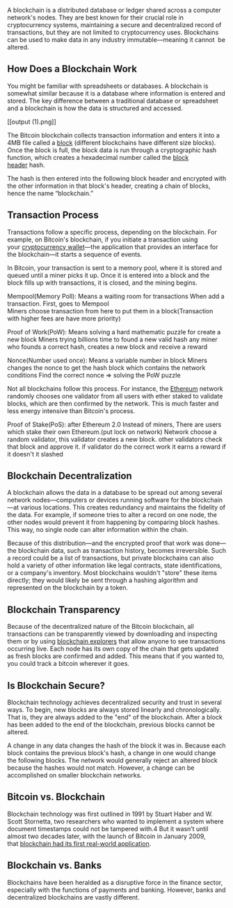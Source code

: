 A blockchain is a distributed database or ledger shared across a computer network's nodes. They are best known for their crucial role in cryptocurrency systems, maintaining a secure and decentralized record of transactions, but they are not limited to cryptocurrency uses. Blockchains can be used to make data in any industry immutable—meaning it cannot  be altered.

## How Does a Blockchain Work

You might be familiar with spreadsheets or databases. A blockchain is somewhat similar because it is a database where information is entered and stored. The key difference between a traditional database or spreadsheet and a blockchain is how the data is structured and accessed.

[[output (1).png]]


The Bitcoin blockchain collects transaction information and enters it into a 4MB file called a [block](https://www.investopedia.com/terms/b/block-bitcoin-block.asp) (different blockchains have different size blocks). Once the block is full, the block data is run through a cryptographic hash function, which creates a hexadecimal number called the [block header](https://www.investopedia.com/terms/b/block-header-cryptocurrency.asp) hash.

The hash is then entered into the following block header and encrypted with the other information in that block's header, creating a chain of blocks, hence the name “blockchain.”

## Transaction Process

Transactions follow a specific process, depending on the blockchain. For example, on Bitcoin's blockchain, if you initiate a transaction using your [cryptocurrency wallet](https://www.investopedia.com/terms/b/bitcoin-wallet.asp)—the application that provides an interface for the blockchain—it starts a sequence of events.

In Bitcoin, your transaction is sent to a memory pool, where it is stored and queued until a miner picks it up. Once it is entered into a block and the block fills up with transactions, it is closed, and the mining begins.

Mempool(Memory Poll): 
	Means a waiting room for transactions
	When add a transaction. First, goes to Mempool  
	Miners choose transaction from here to put them in a block(Transaction with higher fees are have more priority)


Proof of Work(PoW):
	Means solving a hard mathematic puzzle for create a new block
	Miners trying billions time to found a new valid hash
	any miner who founds a correct hash, creates a new block and receive a reward

Nonce(Number used once): 
	Means a variable number in block 
	Miners changes the nonce to get the hash block which contains the network conditions
	Find the correct nonce => solving the PoW puzzle

Not all blockchains follow this process. For instance, the [Ethereum](https://www.investopedia.com/terms/e/ethereum.asp#:~:text=23-,The%20Bottom%20Line,deploy%20applications%20and%20smart%20contracts.) network randomly chooses one validator from all users with ether staked to validate blocks, which are then confirmed by the network. This is much faster and less energy intensive than Bitcoin's process.

Proof of Stake(PoS): after Ethereum 2.0
	Instead of  miners, There are users which stake their own Ethereum.(put lock on network)
	Network choose a random validator, this validator creates a new block. other validators check that block and approve it. if validator do the correct work it earns a reward if it doesn't
	it slashed


## Blockchain Decentralization

A blockchain allows the data in a database to be spread out among several network nodes—computers or devices running software for the blockchain—at various locations. This creates redundancy and maintains the fidelity of the data. For example, if someone tries to alter a record on one node, the other nodes would prevent it from happening by comparing block hashes. This way, no single node can alter information within the chain.

Because of this distribution—and the encrypted proof that work was done—the blockchain data, such as transaction history, becomes irreversible. Such a record could be a list of transactions, but private blockchains can also hold a variety of other information like legal contracts, state identifications, or a company's inventory. Most blockchains wouldn't "store" these items directly; they would likely be sent through a hashing algorithm and represented on the blockchain by a token.

## Blockchain Transparency

Because of the decentralized nature of the Bitcoin blockchain, all transactions can be transparently viewed by downloading and inspecting them or by using [blockchain explorers](https://www.blockchain.com/explorer?utm_campaign=dcomnav_explorer) that allow anyone to see transactions occurring live. Each node has its own copy of the chain that gets updated as fresh blocks are confirmed and added. This means that if you wanted to, you could track a bitcoin wherever it goes.

## Is Blockchain Secure?

Blockchain technology achieves decentralized security and trust in several ways. To begin, new blocks are always stored linearly and chronologically. That is, they are always added to the "end" of the blockchain. After a block has been added to the end of the blockchain, previous blocks cannot be altered.

A change in any data changes the hash of the block it was in. Because each block contains the previous block's hash, a change in one would change the following blocks. The network would generally reject an altered block because the hashes would not match. However, a change can be accomplished on smaller blockchain networks.

## Bitcoin vs. Blockchain 

Blockchain technology was first outlined in 1991 by Stuart Haber and W. Scott Stornetta, two researchers who wanted to implement a system where document timestamps could not be tampered with.4 But it wasn’t until almost two decades later, with the launch of Bitcoin in January 2009, that [blockchain had its first real-world application](https://www.investopedia.com/news/what-genesis-block-bitcoin-terms/).

## Blockchain vs. Banks
  
Blockchains have been heralded as a disruptive force in the finance sector, especially with the functions of payments and banking. However, banks and decentralized blockchains are vastly different.

